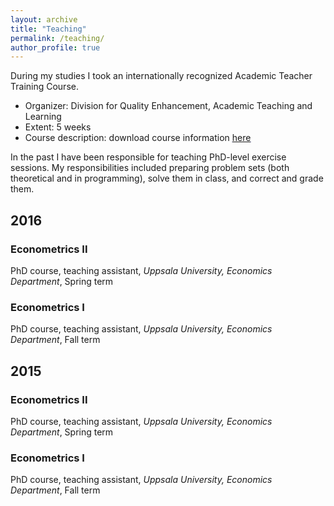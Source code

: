 ```yaml
---
layout: archive
title: "Teaching"
permalink: /teaching/
author_profile: true
---
```


<!-- 
NOTE: include in _teaching folder files that want to parse through.
They are included with similar layout as those specified here below, 
BUT have link on their title that leads to separate page (that can contain additional info; at this stage not necessary).

{% include base_path %}

{% for post in site.teaching reversed %}
  {% include archive-single.html %}
{% endfor %} 
-->

During my studies I took an internationally recognized Academic Teacher Training Course.
+ Organizer: Division for Quality Enhancement, Academic Teaching and Learning
+ Extent: 5 weeks
+ Course description: download course information <span style="text-decoration:underline; color:blue"> [here](https://mp.uu.se/documents/432512/1088563/Course+information+Academic+Teacher+Training+Course-+ny+vt18.pdf/cb9bec63-bc17-b1a4-c17d-cc0ab9b26ca1) </span> 

In the past I have been responsible for teaching PhD-level exercise sessions.
My responsibilities included preparing problem sets (both theoretical and in programming), solve them in class, and correct and grade them.


## 2016


### Econometrics II

PhD course, teaching assistant, _Uppsala University, Economics Department_, Spring term


### Econometrics I

PhD course, teaching assistant, _Uppsala University, Economics Department_, Fall term




## 2015

### Econometrics II

PhD course, teaching assistant, _Uppsala University, Economics Department_, Spring term


### Econometrics I

PhD course, teaching assistant, _Uppsala University, Economics Department_, Fall term
